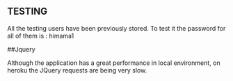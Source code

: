  

## TESTING


All the testing users have been previously stored.
To test it the password for all of them is : himama1 


##Jquery	

Although the application has a great performance in local environment, on heroku the JQuery requests are being very slow. 
